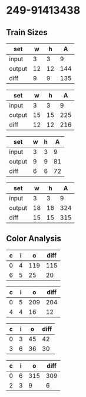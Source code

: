 # 249-91413438
## Train Sizes

|set|w|h|A|
|---|---|---|---|
|input|3|3|9|
|output|12|12|144|
|diff|9|9|135|


|set|w|h|A|
|---|---|---|---|
|input|3|3|9|
|output|15|15|225|
|diff|12|12|216|


|set|w|h|A|
|---|---|---|---|
|input|3|3|9|
|output|9|9|81|
|diff|6|6|72|


|set|w|h|A|
|---|---|---|---|
|input|3|3|9|
|output|18|18|324|
|diff|15|15|315|


## Color Analysis

|c|i|o|diff|
|---|---|---|---|
|0|4|119|115|
|6|5|25|20|


|c|i|o|diff|
|---|---|---|---|
|0|5|209|204|
|4|4|16|12|


|c|i|o|diff|
|---|---|---|---|
|0|3|45|42|
|3|6|36|30|


|c|i|o|diff|
|---|---|---|---|
|0|6|315|309|
|2|3|9|6|


